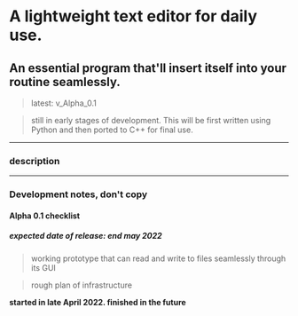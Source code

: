 # A lightweight text editor for daily use.
## An essential program that'll insert itself into your routine seamlessly.
>latest: v\_Alpha\_0.1

> still in early stages of development. This will be first written using Python and then ported to C++ for final use.
---
### description
---
<!-- ### Version naming
All versions are named with this scheme:
>"v"+"\_"+type+"\_"+numbers

"v" stands for "version" here.

type is a way of separating finished products from the versions that still need debugging. It can be either "Alpha" (used only before 1.0),"Canary"(slight tweaks needed but still usable),"Goose"(both) or "Release"(finished)

numbers is the version numbers. according to the size of the changes you increment a different number.
valid increment examples include:  
"0.2.3"->"0.3" (major changes made),  
"0.9"->"0.10" (),  
"0.18"->"1",  
"1"->"1.0.1"

When asking to merge your changes, make sure to change the version name to your liking, for example:

it's a finished version:    
v\_Canary\_2.3.3 -> v\_Release\_2.3.3

most of the changes you need for the next version are there, but there's still some bugs to iron out:    
v\_Release\_2.3.2 -> v\_Canary\_2.3.3,  
v\_Release\_2.3.2 -> v\_Canary\_2.3.2.1

for releases before v\_Release\_1:    
v\_Alpha\_0.6.4 -> v\_Alpha\_0.7,  
v\_Alpha\_0.9.2 -> v\_Goose\_0.10,  
v\_Alpha\_0.12.0-> v\_Canary\_1

note: you can also include the previous version in parentheses for clarity:    
v\_Canary\_1.2.1 (previous: v\_Release\_1.2)

All versions (**including Canary**) have to be properly tested, reviewed and the version label must be accordingly changed before being added to the version history

---
 -->
### Development notes, don't copy
#### Alpha 0.1 checklist
##### expected date of release: end may 2022
>working prototype that can read and write to files seamlessly through its GUI

>rough plan of infrastructure

**started in late April 2022. finished in the future**